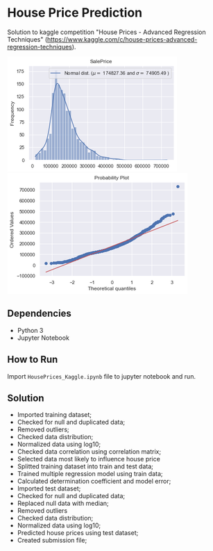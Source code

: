 # House Price Prediction
Solution to kaggle competition "House Prices - Advanced Regression Techniques" (https://www.kaggle.com/c/house-prices-advanced-regression-techniques).

![](saleprice_predictions_distribution.png)   ![](qqplot_saleprice_prediction_distribution.png)

## Dependencies
* Python 3
* Jupyter Notebook

## How to Run
Import `HousePrices_Kaggle.ipynb` file to jupyter notebook and run.

## Solution
* Imported training dataset;
* Checked for null and duplicated data;
* Removed outliers;
* Checked data distribution;
* Normalized data using log10;
* Checked data correlation using correlation matrix;
* Selected data most likely to influence house price
* Splitted training dataset into train and test data;
* Trained multiple regression model using train data;
* Calculated determination coefficient and model error;
* Imported test dataset;
* Checked for null and duplicated data;
* Replaced null data with median;
* Removed outliers
* Checked data distribution;
* Normalized data using log10;
* Predicted house prices using test dataset;
* Created submission file;